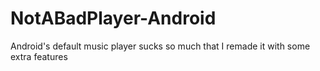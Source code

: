 # NotABadPlayer-Android
Android's default music player sucks so much that I remade it with some extra features
